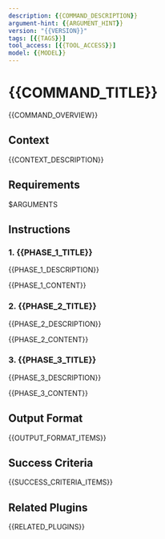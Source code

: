 ```yaml
---
description: {{COMMAND_DESCRIPTION}}
argument-hint: {{ARGUMENT_HINT}}
version: "{{VERSION}}"
tags: [{{TAGS}}]
tool_access: [{{TOOL_ACCESS}}]
model: {{MODEL}}
---
```


# {{COMMAND_TITLE}}

{{COMMAND_OVERVIEW}}

## Context
{{CONTEXT_DESCRIPTION}}

## Requirements
$ARGUMENTS

## Instructions

### 1. {{PHASE_1_TITLE}}

{{PHASE_1_DESCRIPTION}}

{{PHASE_1_CONTENT}}

### 2. {{PHASE_2_TITLE}}

{{PHASE_2_DESCRIPTION}}

{{PHASE_2_CONTENT}}

### 3. {{PHASE_3_TITLE}}

{{PHASE_3_DESCRIPTION}}

{{PHASE_3_CONTENT}}

## Output Format

{{OUTPUT_FORMAT_ITEMS}}

## Success Criteria

{{SUCCESS_CRITERIA_ITEMS}}

## Related Plugins

{{RELATED_PLUGINS}}
